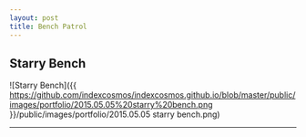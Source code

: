 ```yaml
---
layout: post
title: Bench Patrol
---
```



## Starry Bench

![Starry Bench]({{ https://github.com/indexcosmos/indexcosmos.github.io/blob/master/public/images/portfolio/2015.05.05%20starry%20bench.png }}/public/images/portfolio/2015.05.05 starry bench.png)

***

